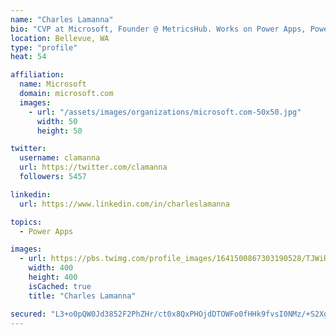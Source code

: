 ```yaml
---
name: "Charles Lamanna"
bio: "CVP at Microsoft, Founder @ MetricsHub. Works on Power Apps, Power Automate, Power Virtual Agent, Common Data Service and Dynamics 365."
location: Bellevue, WA
type: "profile"
heat: 54

affiliation:
  name: Microsoft
  domain: microsoft.com
  images:
    - url: "/assets/images/organizations/microsoft.com-50x50.jpg"
      width: 50
      height: 50

twitter:
  username: clamanna
  url: https://twitter.com/clamanna
  followers: 5457

linkedin:
  url: https://www.linkedin.com/in/charleslamanna

topics:
  - Power Apps

images:
  - url: https://pbs.twimg.com/profile_images/1641500867303190528/TJWiRwMN_400x400.jpg
    width: 400
    height: 400
    isCached: true
    title: "Charles Lamanna"

secured: "L3+o0pQW0Jd3852F2PhZHr/ct0x8QxPHOjdDTOWFo0fHHk9fvsI0NMz/+S2Xgd2IUs7OV06UtM1zRlVtcZtyTM2nKmEVQCCWDKLoXn1YFN9PEhrkvl/k6pF0XdShCuKjxZJ3r5FRQ9Yriddts0XiAVAMB2BmzEAyLZsWH9pJW3kiQzZCyGSztgGtBTyXLtgYl7l32eV9gTU9BFwmamtw53+JEVt3lycwMinwo/EoBRywcecnJUkcFFRUHpcNTpd28uBDmWuYOJv7U46BK9a+TV326ZrWk60jUrzuY6+VwLsQlX22cqXqIpvNF6ETIerqRAiZZ+e1RIcq0yryWqIvxIrnPIjwLtiaUMKsEm5kATJiKcxg1GrLyHOg0BsX4+u+IIaQt5ihxG67Grro5SVFZJPRicAED5zoVgVfB2SANiE=;gPy7b/DeMhL8+udkowmKHw=="
---
```


